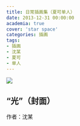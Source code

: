 ```yaml
---
title: 日常插画集（夏可单人）
date: 2013-12-31 00:00:00
academia: true
cover: 'star space'
categories: 插画
tags: 
- 插画
- 沈某
- 夏可
- 单人
---
```

![  ](https://twothousand2017.github.io/images/日常插画夏可/光.jpg)
<!--more-->

## “光”（封面）

作者：沈某
